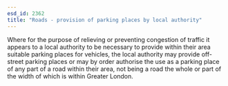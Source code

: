 ```yaml
---
esd_id: 2362
title: "Roads - provision of parking places by local authority"
---
```


Where for the purpose of relieving or preventing congestion of traffic it appears to a local authority to be necessary to provide within their area suitable parking places for vehicles, the local authority may provide off-street parking places or may by order authorise the use as a parking place of any part of a road within their area, not being a road the whole or part of the width of which is within Greater London.

